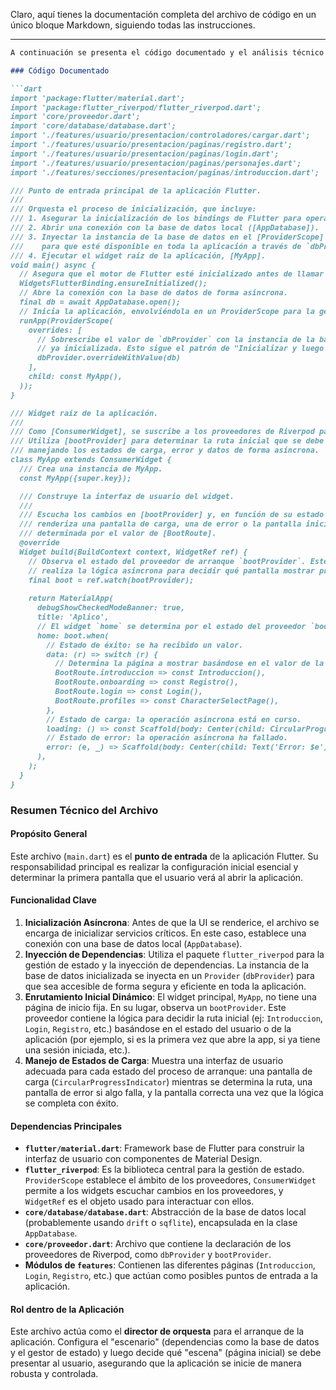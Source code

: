 Claro, aquí tienes la documentación completa del archivo de código en un único bloque Markdown, siguiendo todas las instrucciones.

***

```markdown
A continuación se presenta el código documentado y el análisis técnico correspondiente.

### Código Documentado

```dart
import 'package:flutter/material.dart';
import 'package:flutter_riverpod/flutter_riverpod.dart';
import 'core/proveedor.dart';
import 'core/database/database.dart';
import './features/usuario/presentacion/controladores/cargar.dart';
import './features/usuario/presentacion/paginas/registro.dart';
import './features/usuario/presentacion/paginas/login.dart';
import './features/usuario/presentacion/paginas/personajes.dart';
import './features/secciones/presentacion/paginas/introduccion.dart';

/// Punto de entrada principal de la aplicación Flutter.
///
/// Orquesta el proceso de inicialización, que incluye:
/// 1. Asegurar la inicialización de los bindings de Flutter para operaciones asíncronas.
/// 2. Abrir una conexión con la base de datos local ([AppDatabase]).
/// 3. Inyectar la instancia de la base de datos en el [ProviderScope] de Riverpod
///    para que esté disponible en toda la aplicación a través de `dbProvider`.
/// 4. Ejecutar el widget raíz de la aplicación, [MyApp].
void main() async {
  // Asegura que el motor de Flutter esté inicializado antes de llamar a código nativo.
  WidgetsFlutterBinding.ensureInitialized();
  // Abre la conexión con la base de datos de forma asíncrona.
  final db = await AppDatabase.open();
  // Inicia la aplicación, envolviéndola en un ProviderScope para la gestión de estado.
  runApp(ProviderScope(
    overrides: [
      // Sobrescribe el valor de `dbProvider` con la instancia de la base de datos
      // ya inicializada. Esto sigue el patrón de "Inicializar y luego Proveer".
      dbProvider.overrideWithValue(db)
    ],
    child: const MyApp(),
  ));
}

/// Widget raíz de la aplicación.
///
/// Como [ConsumerWidget], se suscribe a los proveedores de Riverpod para construir su UI.
/// Utiliza [bootProvider] para determinar la ruta inicial que se debe mostrar al usuario,
/// manejando los estados de carga, error y datos de forma asíncrona.
class MyApp extends ConsumerWidget {
  /// Crea una instancia de MyApp.
  const MyApp({super.key});

  /// Construye la interfaz de usuario del widget.
  ///
  /// Escucha los cambios en [bootProvider] y, en función de su estado (`AsyncValue`),
  /// renderiza una pantalla de carga, una de error o la pantalla inicial apropiada
  /// determinada por el valor de [BootRoute].
  @override
  Widget build(BuildContext context, WidgetRef ref) {
    // Observa el estado del proveedor de arranque `bootProvider`. Este proveedor
    // realiza la lógica asíncrona para decidir qué pantalla mostrar primero.
    final boot = ref.watch(bootProvider);
    
    return MaterialApp(
      debugShowCheckedModeBanner: true,
      title: 'Aplico',
      // El widget `home` se determina por el estado del proveedor `boot`.
      home: boot.when(
        // Estado de éxito: se ha recibido un valor.
        data: (r) => switch (r) {
          // Determina la página a mostrar basándose en el valor de la enumeración [BootRoute].
          BootRoute.introduccion => const Introduccion(),
          BootRoute.onboarding => const Registro(),
          BootRoute.login => const Login(),
          BootRoute.profiles => const CharacterSelectPage(),
        },
        // Estado de carga: la operación asíncrona está en curso.
        loading: () => const Scaffold(body: Center(child: CircularProgressIndicator())),
        // Estado de error: la operación asíncrona ha fallado.
        error: (e, _) => Scaffold(body: Center(child: Text('Error: $e'))),
      ),
    );
  }
}
```

### Resumen Técnico del Archivo

#### Propósito General

Este archivo (`main.dart`) es el **punto de entrada** de la aplicación Flutter. Su responsabilidad principal es realizar la configuración inicial esencial y determinar la primera pantalla que el usuario verá al abrir la aplicación.

#### Funcionalidad Clave

1.  **Inicialización Asíncrona**: Antes de que la UI se renderice, el archivo se encarga de inicializar servicios críticos. En este caso, establece una conexión con una base de datos local (`AppDatabase`).
2.  **Inyección de Dependencias**: Utiliza el paquete `flutter_riverpod` para la gestión de estado y la inyección de dependencias. La instancia de la base de datos inicializada se inyecta en un `Provider` (`dbProvider`) para que sea accesible de forma segura y eficiente en toda la aplicación.
3.  **Enrutamiento Inicial Dinámico**: El widget principal, `MyApp`, no tiene una página de inicio fija. En su lugar, observa un `bootProvider`. Este proveedor contiene la lógica para decidir la ruta inicial (ej: `Introduccion`, `Login`, `Registro`, etc.) basándose en el estado del usuario o de la aplicación (por ejemplo, si es la primera vez que abre la app, si ya tiene una sesión iniciada, etc.).
4.  **Manejo de Estados de Carga**: Muestra una interfaz de usuario adecuada para cada estado del proceso de arranque: una pantalla de carga (`CircularProgressIndicator`) mientras se determina la ruta, una pantalla de error si algo falla, y la pantalla correcta una vez que la lógica se completa con éxito.

#### Dependencias Principales

*   **`flutter/material.dart`**: Framework base de Flutter para construir la interfaz de usuario con componentes de Material Design.
*   **`flutter_riverpod`**: Es la biblioteca central para la gestión de estado. `ProviderScope` establece el ámbito de los proveedores, `ConsumerWidget` permite a los widgets escuchar cambios en los proveedores, y `WidgetRef` es el objeto usado para interactuar con ellos.
*   **`core/database/database.dart`**: Abstracción de la base de datos local (probablemente usando `drift` o `sqflite`), encapsulada en la clase `AppDatabase`.
*   **`core/proveedor.dart`**: Archivo que contiene la declaración de los proveedores de Riverpod, como `dbProvider` y `bootProvider`.
*   **Módulos de `features`**: Contienen las diferentes páginas (`Introduccion`, `Login`, `Registro`, etc.) que actúan como posibles puntos de entrada a la aplicación.

#### Rol dentro de la Aplicación

Este archivo actúa como el **director de orquesta** para el arranque de la aplicación. Configura el "escenario" (dependencias como la base de datos y el gestor de estado) y luego decide qué "escena" (página inicial) se debe presentar al usuario, asegurando que la aplicación se inicie de manera robusta y controlada.
```